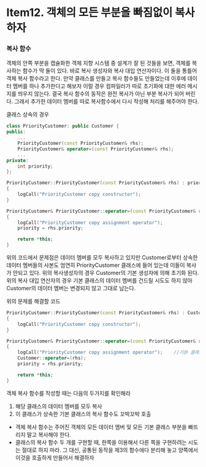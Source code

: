 # Item12. 객체의 모든 부분을 빠짐없이 복사하자
### 복사 함수
객체의 안쪽 부분을 캡슐화한 객체 지향 시스템 중 설계가 잘 된 것들을 보면, 객체를 복사하는 함수가 딱 둘이 있다. 바로 복사 생성자와 복사 대입 연산자이다. 이 둘을 통틀어 객체 복사 함수라고 한다.
만약 클래스를 만들고 복사 함수들도 만들었는데 이후에 데이터 멤버를 하나 추가한다고 해보자 이럴 경우 컴파일러가 따로 초기화에 대한 에러 메시지를 띄우지 않는다. 결국 복사 함수의 동작은 완전 복사가 아닌 부분 복사가 되어 버린다. 그래서 추가한 데이터 멤버를 따로 복사함수에서 다시 작성해 처리를 해주어야 한다.

클래스 상속의 경우
```cpp
class PriorityCustomer: public Customer {
public:
	...
	PriorityCustomer(const PriorityCustomer& rhs);
	PriorityCustomer& operator=(const PriorityCustomer& rhs);
	...
private:
	int priority;
};

PriorityCustomer::PriorityCustomer(const PriorityCustomer& rhs) : priority(rhs.priority)
{
	logCall("PriorityCustomer copy constructor");
}

PriorityCustomer& PriorityCustomer::operator=(const PriorityCustomer& rhs)
{
	logCall("PriorityCustomer copy assignment operator");
	priority = rhs.priority;

	return *this;
}
```
위의 코드에서 문제점은 데이터 멤버를 모두 복사하고 있지만 Customer로부터 상속한 데이터 멤버들의 사본도 엄연히 PriorityCustomer 클래스에 들어 있는데 이들이 복사가 안되고 있다. 위의 복사생성자의 경우 Customer의 기본 생성자에 의해 초기화 된다. 위의 복사 대입 연산자의 경우 기본 클래스의 데이터 멤버를 건드릴 시도도 하지 않아 Customer의 데이터 멤버는 변경되지 않고 그대로 남는다.

위의 문제를 해결할 코드
```cpp
PriorityCustomer::PriorityCustomer(const PriorityCustomer& rhs) : Customer(rhs), priority(rhs.priority)    //기본 클래스의 복사 생성자를 호출
{
	logCall("PriorityCustomer copy constructor");
}

PriorityCustomer& PriorityCustomer::operator=(const PriorityCustomer& rhs)
{
	logCall("PriorityCustomer copy assignment operator");    //기본 클래스 부분을 대입.
	Customer::operator=(rhs);
	priority = rhs.priority;

	return *this;
}
```
객체 복사 함수를 작성할 때는 다음의 두가지를 확인해라
1. 해당 클래스의 데이터 멤버를 모두 복사
2. 이 클래스가 상속한 기본 클래스의 복사 함수도 꼬박꼬박 호출

+ 객체 복사 함수는 주어진 객체의 모든 데이터 멤버 및 모든 기본 클래스 부분을 빠뜨리지 말고 복사해야 한다.
+ 클래스의 복사 함수 두 개를 구현할 때, 한쪽을 이용해서 다른 쪽을 구현하려는 시도는 절대로 하지 마라. 그 대신, 공통된 동작을 제3의 함수에다 분리해 놓고 양쪽에서 이것을 호출하게 만들어서 해결하자
